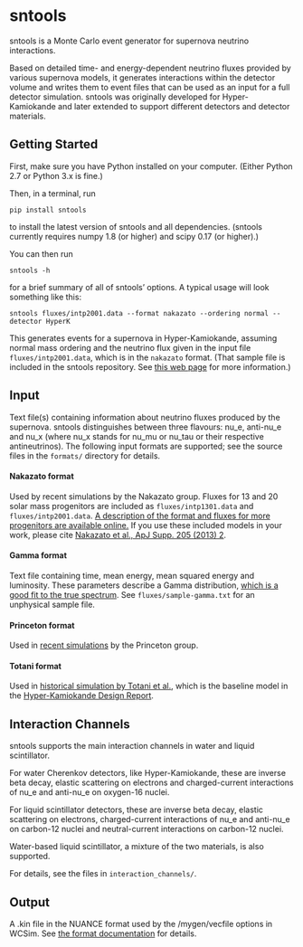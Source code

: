 # sntools
sntools is a Monte Carlo event generator for supernova neutrino interactions.

Based on detailed time- and energy-dependent neutrino fluxes provided by various supernova models, it generates interactions within the detector volume and writes them to event files that can be used as an input for a full detector simulation.
sntools was originally developed for Hyper-Kamiokande and later extended to support different detectors and detector materials.

## Getting Started
First, make sure you have Python installed on your computer. (Either Python 2.7 or Python 3.x is fine.)

Then, in a terminal, run
```
pip install sntools
```
to install the latest version of sntools and all dependencies.
(sntools currently requires numpy 1.8 (or higher) and scipy 0.17 (or higher).)

You can then run
```
sntools -h
```
for a brief summary of all of sntools’ options.
A typical usage will look something like this:
```
sntools fluxes/intp2001.data --format nakazato --ordering normal --detector HyperK
```
This generates events for a supernova in Hyper-Kamiokande, assuming normal mass ordering and the neutrino flux given in the input file `fluxes/intp2001.data`, which is in the `nakazato` format.
(That sample file is included in the sntools repository. See [this web page](http://asphwww.ph.noda.tus.ac.jp/snn/index.html) for more information.)


## Input
Text file(s) containing information about neutrino fluxes produced by the supernova.
sntools distinguishes between three flavours: nu_e, anti-nu_e and nu_x (where nu_x stands for nu_mu or nu_tau or their respective antineutrinos).
The following input formats are supported; see the source files in the `formats/` directory for details.

#### Nakazato format
Used by recent simulations by the Nakazato group. Fluxes for 13 and 20 solar mass progenitors are included as `fluxes/intp1301.data` and `fluxes/intp2001.data`. [A description of the format and fluxes for more progenitors are available online.](http://asphwww.ph.noda.tus.ac.jp/snn/index.html)
If you use these included models in your work, please cite [Nakazato et al., ApJ Supp. 205 (2013) 2](https://arxiv.org/abs/1210.6841).

#### Gamma format
Text file containing time, mean energy, mean squared energy and luminosity. These parameters describe a Gamma distribution, [which is a good fit to the true spectrum](https://arxiv.org/abs/1211.3920). See `fluxes/sample-gamma.txt` for an unphysical sample file.

#### Princeton format
Used in [recent simulations](https://arxiv.org/abs/1804.00689) by the Princeton group.

#### Totani format
Used in [historical simulation by Totani et al.](https://arxiv.org/abs/astro-ph/9710203), which is the baseline model in the [Hyper-Kamiokande Design Report](https://arxiv.org/abs/1805.04163).


## Interaction Channels
sntools supports the main interaction channels in water and liquid scintillator.

For water Cherenkov detectors, like Hyper-Kamiokande, these are inverse beta decay, elastic scattering on electrons and charged-current interactions of nu_e and anti-nu_e on oxygen-16 nuclei.

For liquid scintillator detectors, these are inverse beta decay, elastic scattering on electrons, charged-current interactions of nu_e and anti-nu_e on carbon-12 nuclei and neutral-current interactions on carbon-12 nuclei.

Water-based liquid scintillator, a mixture of the two materials, is also supported.

For details, see the files in `interaction_channels/`.


## Output
A .kin file in the NUANCE format used by the /mygen/vecfile options in WCSim. See [the format documentation](http://neutrino.phy.duke.edu/nuance-format/) for details.
